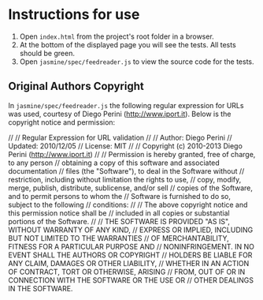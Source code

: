# Instructions for use

1.  Open `index.html` from the project's root folder in a browser.
2.  At the bottom of the displayed page you will see the tests. All tests should be green.
3.  Open `jasmine/spec/feedreader.js` to view the source code for the tests. 

## Original Authors Copyright

In `jasmine/spec/feedreader.js` the following regular expression for URLs was used, courtesy of
Diego Perini (http://www.iport.it). Below is the copyright notice and permission:

//
// Regular Expression for URL validation
//
// Author: Diego Perini
// Updated: 2010/12/05
// License: MIT
//
// Copyright (c) 2010-2013 Diego Perini (http://www.iport.it)
//
// Permission is hereby granted, free of charge, to any person
// obtaining a copy of this software and associated documentation
// files (the "Software"), to deal in the Software without
// restriction, including without limitation the rights to use,
// copy, modify, merge, publish, distribute, sublicense, and/or sell
// copies of the Software, and to permit persons to whom the
// Software is furnished to do so, subject to the following
// conditions:
//
// The above copyright notice and this permission notice shall be
// included in all copies or substantial portions of the Software.
//
// THE SOFTWARE IS PROVIDED "AS IS", WITHOUT WARRANTY OF ANY KIND,
// EXPRESS OR IMPLIED, INCLUDING BUT NOT LIMITED TO THE WARRANTIES
// OF MERCHANTABILITY, FITNESS FOR A PARTICULAR PURPOSE AND
// NONINFRINGEMENT. IN NO EVENT SHALL THE AUTHORS OR COPYRIGHT
// HOLDERS BE LIABLE FOR ANY CLAIM, DAMAGES OR OTHER LIABILITY,
// WHETHER IN AN ACTION OF CONTRACT, TORT OR OTHERWISE, ARISING
// FROM, OUT OF OR IN CONNECTION WITH THE SOFTWARE OR THE USE OR
// OTHER DEALINGS IN THE SOFTWARE.
